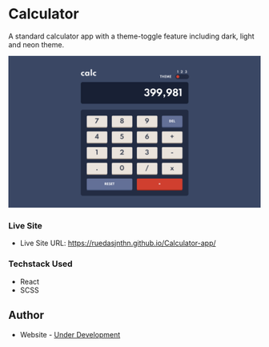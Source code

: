 # Calculator

A standard calculator app with a theme-toggle feature including dark, light and neon theme.


![](./screenshot.png)

### Live Site

- Live Site URL: https://ruedasjnthn.github.io/Calculator-app/

### Techstack Used

- React
- SCSS

## Author

- Website - [Under Development]()